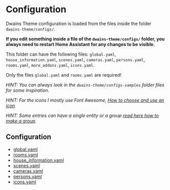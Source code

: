# Configuration

Dwains Theme configuration is loaded from the files inside the folder `dwains-theme/configs/`.

**If you edit something inside a file of the `dwains-theme/configs/` folder, you always need to restart Home Assistant for any changes to be visible.**

This folder can have the following files: `global.yaml`, `house_information.yaml`, `scenes.yaml`, `cameras.yaml`, `persons.yaml`, `rooms.yaml`, `more_addons.yaml`, `icons.yaml`.

Only the files `global.yaml` and `rooms.yaml` are required!

*HINT: You can always look in the `dwains-theme/configs-samples` folder files for some inspiration.*

*HINT: For the icons I mostly use Font Awesome, [How to choose and use an icon](../how-tos/how-to-choose-icon.md).*

*HINT: Some entries can have a single entity or a group [read here how to make a group](https://www.home-assistant.io/integrations/group/).*

## Configuration
* [global.yaml](global.md)
* [rooms.yaml](rooms.md)
* [house_information.yaml](house_information.md)
* [scenes.yaml](scenes.md)
* [cameras.yaml](cameras.md)
* [persons.yaml](persons.yaml)
* [icons.yaml](icons.yaml)